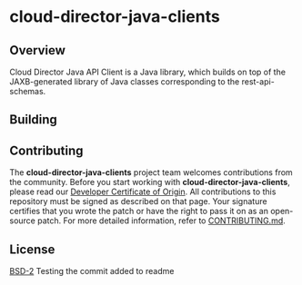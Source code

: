 # cloud-director-java-clients

## Overview

Cloud Director Java API Client is a Java library, which builds on top of the JAXB-generated library of Java classes corresponding to the rest-api-schemas. 

## Building

## Contributing

The **cloud-director-java-clients** project team welcomes contributions from the community. Before you start working with **cloud-director-java-clients**, please read our [Developer Certificate of Origin](https://cla.vmware.com/dco). All contributions to this repository must be signed as described on that page. Your signature certifies that you wrote the patch or have the right to pass it on as an open-source patch. For more detailed information, refer to [CONTRIBUTING.md](CONTRIBUTING.md).

## License

[BSD-2](LICENSE.txt)
Testing the commit added to readme
